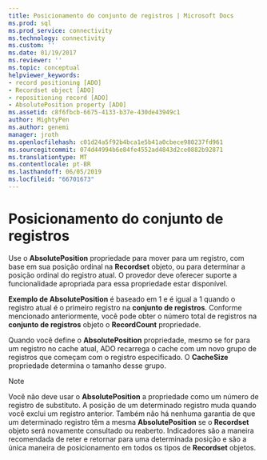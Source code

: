 ```yaml
---
title: Posicionamento do conjunto de registros | Microsoft Docs
ms.prod: sql
ms.prod_service: connectivity
ms.technology: connectivity
ms.custom: ''
ms.date: 01/19/2017
ms.reviewer: ''
ms.topic: conceptual
helpviewer_keywords:
- record positioning [ADO]
- Recordset object [ADO]
- repositioning record [ADO]
- AbsolutePosition property [ADO]
ms.assetid: c8f6fbcb-6675-4133-b37e-430de43949c1
author: MightyPen
ms.author: genemi
manager: jroth
ms.openlocfilehash: c01d24a5f92b4bca1e5b41a0cbece980237fd961
ms.sourcegitcommit: 074d44994b6e84fe4552ad4843d2ce0882b92871
ms.translationtype: MT
ms.contentlocale: pt-BR
ms.lasthandoff: 06/05/2019
ms.locfileid: "66701673"
---
```

# <a name="recordset-positioning"></a>Posicionamento do conjunto de registros
Use o **AbsolutePosition** propriedade para mover para um registro, com base em sua posição ordinal na **Recordset** objeto, ou para determinar a posição ordinal do registro atual. O provedor deve oferecer suporte a funcionalidade apropriada para essa propriedade estar disponível.  
  
 **Exemplo de AbsolutePosition** é baseado em 1 e é igual a 1 quando o registro atual é o primeiro registro na **conjunto de registros**. Conforme mencionado anteriormente, você pode obter o número total de registros na **conjunto de registros** objeto o **RecordCount** propriedade.  
  
 Quando você define o **AbsolutePosition** propriedade, mesmo se for para um registro no cache atual, ADO recarrega o cache com um novo grupo de registros que começam com o registro especificado. O **CacheSize** propriedade determina o tamanho desse grupo.  
  
> [!NOTE]
>  Você não deve usar o **AbsolutePosition** a propriedade como um número de registro de substituto. A posição de um determinado registro muda quando você exclui um registro anterior. Também não há nenhuma garantia de que um determinado registro têm a mesma **AbsolutePosition** se o **Recordset** objeto será novamente consultado ou reaberto. Indicadores são a maneira recomendada de reter e retornar para uma determinada posição e são a única maneira de posicionamento em todos os tipos de **Recordset** objetos.
